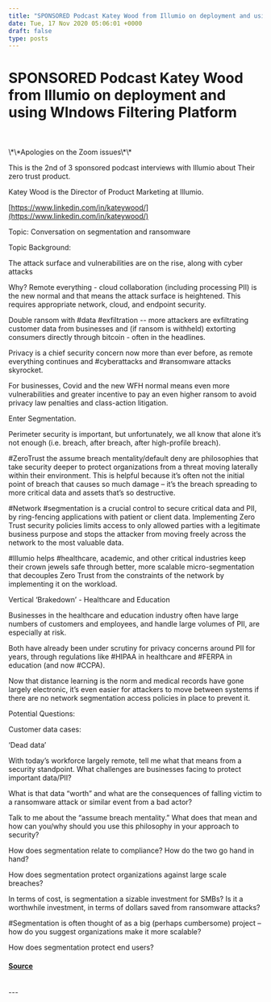 ```yaml
---
title: "SPONSORED Podcast Katey Wood from Illumio on deployment and using WIndows Filtering Platform"
date: Tue, 17 Nov 2020 05:06:01 +0000
draft: false
type: posts
---
```

# SPONSORED Podcast Katey Wood from Illumio on deployment and using WIndows Filtering Platform

<br/>

<br/>
\*\*Apologies on the Zoom issues\*\*

This is the 2nd of 3 sponsored podcast interviews with Illumio about Their zero trust product. 

Katey Wood is the Director of Product Marketing at Illumio.

[https://www.linkedin.com/in/kateywood/](https://www.linkedin.com/in/kateywood/)

Topic: Conversation on segmentation and ransomware

Topic Background: 

The attack surface and vulnerabilities are on the rise, along with cyber attacks

Why? Remote everything - cloud collaboration (including processing PII) is the new normal and that means the attack surface is heightened. This requires appropriate network, cloud, and endpoint security.

Double ransom with #data #exfiltration -- more attackers are exfiltrating customer data from businesses and (if ransom is withheld) extorting consumers directly through bitcoin - often in the headlines.

Privacy is a chief security concern now more than ever before, as remote everything continues and #cyberattacks and #ransomware attacks skyrocket.

For businesses, Covid and the new WFH normal means even more vulnerabilities and greater incentive to pay an even higher ransom to avoid privacy law penalties and class-action litigation.

Enter Segmentation.

Perimeter security is important, but unfortunately, we all know that alone it’s not enough (i.e. breach, after breach, after high-profile breach).

#ZeroTrust the assume breach mentality/default deny are philosophies that take security deeper to protect organizations from a threat moving laterally within their environment. This is helpful because it’s often not the initial point of breach that causes so much damage – it’s the breach spreading to more critical data and assets that’s so destructive.

#Network #segmentation is a crucial control to secure critical data and PII, by ring-fencing applications with patient or client data. Implementing Zero Trust security policies limits access to only allowed parties with a legitimate business purpose and stops the attacker from moving freely across the network to the most valuable data.

#Illumio helps #healthcare, academic, and other critical industries keep their crown jewels safe through better, more scalable micro-segmentation that decouples Zero Trust from the constraints of the network by implementing it on the workload.

Vertical ‘Brakedown’ - Healthcare and Education

Businesses in the healthcare and education industry often have large numbers of customers and employees, and handle large volumes of PII, are especially at risk.

Both have already been under scrutiny for privacy concerns around PII for years, through regulations like #HIPAA in healthcare and #FERPA in education (and now #CCPA).

Now that distance learning is the norm and medical records have gone largely electronic, it’s even easier for attackers to move between systems if there are no network segmentation access policies in place to prevent it.

Potential Questions: 

Customer data cases:

‘Dead data’

With today’s workforce largely remote, tell me what that means from a security standpoint. What challenges are businesses facing to protect important data/PII?

What is that data “worth” and what are the consequences of falling victim to a ransomware attack or similar event from a bad actor?

Talk to me about the “assume breach mentality.” What does that mean and how can you/why should you use this philosophy in your approach to security?

How does segmentation relate to compliance? How do the two go hand in hand?

How does segmentation protect organizations against large scale breaches?

In terms of cost, is segmentation a sizable investment for SMBs? Is it a worthwhile investment, in terms of dollars saved from ransomware attacks?

#Segmentation is often thought of as a big (perhaps cumbersome) project – how do you suggest organizations make it more scalable?

How does segmentation protect end users?

#### [Source](http://brakeingsecurity.com/sponsored-podcast-katey-wood-from-illumio-on-deployment-and)

<br/>
---
